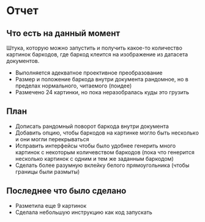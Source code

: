 # Отчет

## Что есть на данный момент

Штука, которую можно запустить и получить какое-то количество картинок баркодов, где баркод клеится на изображение из датасета документов.

- Выполняется адекватное проективное преобразование
- Размер и положение баркода внутри документа рандомное, но в пределах нормального, читаемого (поидее)
- Размечено 24 картинки, но пока неразобралась куды это грузить

## План

- Дописать рандомный поворот баркода внутри документа
- Добавить опцию, чтобы баркодов на картинке могло быть несколько и они могли перекрываться
- Исправить интерфейсы чтобы было удобнее генерить много картинок с некоторым количевством баркодов (пока что генерится несколько картинок с одним и тем же заданным баркодом)
- Сделать более разумную вклейку белого прямоугольника (чтобы границы были размыты)

## Последнее что было сделано

- Разметила еще 9 картинок
- Сделала небольшую инструкцию как код запускать
